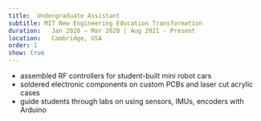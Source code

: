 ```yaml
---
title:  Undergraduate Assistant
subtitle: MIT New Engineering Education Transformation
duration:   Jan 2020 – Mar 2020 | Aug 2021 - Present
location:   Cambridge, USA
order: 1
show: true
---
```


- assembled RF controllers for student-built mini robot cars
- soldered electronic components on custom PCBs and laser cut acrylic cases
- guide students through labs on using sensors, IMUs, encoders with Arduino